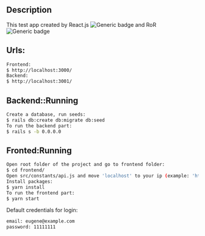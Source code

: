 ## Description

This test app created by React.js ![Generic badge](https://img.shields.io/badge/react.js-16.13.1-green) and RoR ![Generic badge](https://img.shields.io/badge/ror-5.2.4-green)

## Urls:
```bash
Frontend:
$ http://localhost:3000/
Backend:
$ http://localhost:3001/
```

## Backend::Running

```bash
Create a database, run seeds:
$ rails db:create db:migrate db:seed
To run the backend part:
$ rails s -b 0.0.0.0
```

## Fronted:Running

```bash
Open root folder of the project and go to frontend folder:
$ cd frontend/
Open src/constants/api.js and move 'localhost' to your ip (example: 'http://192.168.0.103:3000/api/v1' )
Install packages:
$ yarn install
To run the frontend part:
$ yarn start
```

Default credentials for login:
```bash
email: eugene@example.com
password: 11111111
```
